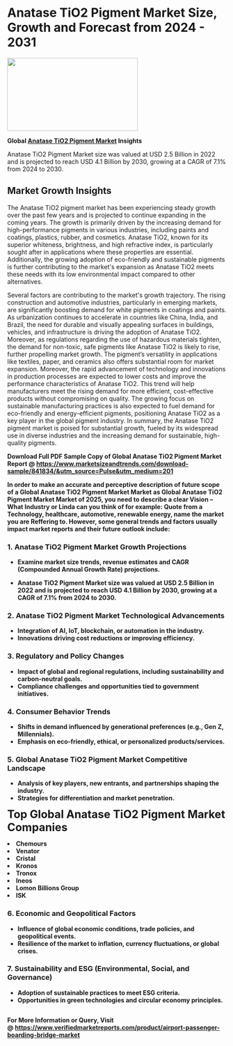 <H1>Anatase TiO2 Pigment Market Size, Growth and Forecast from 2024 - 2031</H1><img class="aligncenter size-medium wp-image-584254" src="https://thirdeyenews.in/wp-content/uploads/2024/09/Global-Market-Research-300x168.jpeg" alt="" width="300" height="168" /><p><strong>Global&nbsp;<a href="https://www.marketsizeandtrends.com/download-sample/841834/&amp;utm_source=Pulse&amp;utm_medium=201">Anatase TiO2 Pigment Market</a> Insights</strong></p><p>Anatase TiO2 Pigment Market size was valued at USD 2.5 Billion in 2022 and is projected to reach USD 4.1 Billion by 2030, growing at a CAGR of 7.1% from 2024 to 2030.</p><p><h2>Market Growth Insights</h2> <p>The Anatase TiO2 pigment market has been experiencing steady growth over the past few years and is projected to continue expanding in the coming years. The growth is primarily driven by the increasing demand for high-performance pigments in various industries, including paints and coatings, plastics, rubber, and cosmetics. Anatase TiO2, known for its superior whiteness, brightness, and high refractive index, is particularly sought after in applications where these properties are essential. Additionally, the growing adoption of eco-friendly and sustainable pigments is further contributing to the market's expansion as Anatase TiO2 meets these needs with its low environmental impact compared to other alternatives.</p> <p><strong></strong></p> <p>Several factors are contributing to the market's growth trajectory. The rising construction and automotive industries, particularly in emerging markets, are significantly boosting demand for white pigments in coatings and paints. As urbanization continues to accelerate in countries like China, India, and Brazil, the need for durable and visually appealing surfaces in buildings, vehicles, and infrastructure is driving the adoption of Anatase TiO2. Moreover, as regulations regarding the use of hazardous materials tighten, the demand for non-toxic, safe pigments like Anatase TiO2 is likely to rise, further propelling market growth. The pigment’s versatility in applications like textiles, paper, and ceramics also offers substantial room for market expansion. Moreover, the rapid advancement of technology and innovations in production processes are expected to lower costs and improve the performance characteristics of Anatase TiO2. This trend will help manufacturers meet the rising demand for more efficient, cost-effective products without compromising on quality. The growing focus on sustainable manufacturing practices is also expected to fuel demand for eco-friendly and energy-efficient pigments, positioning Anatase TiO2 as a key player in the global pigment industry. In summary, the Anatase TiO2 pigment market is poised for substantial growth, fueled by its widespread use in diverse industries and the increasing demand for sustainable, high-quality pigments. <p><strong></p><p><span class=""><strong>Download Full PDF Sample Copy of Global Anatase TiO2 Pigment Market Report</strong> @ <a href="https://www.marketsizeandtrends.com/download-sample/841834/&amp;utm_source=Pulse&amp;utm_medium=201" target="_blank">https://www.marketsizeandtrends.com/download-sample/841834/&amp;utm_source=Pulse&amp;utm_medium=201</a></span></p><p>In order to make an accurate and perceptive description of future scope of a Global&nbsp;Anatase TiO2 Pigment Market Market as Global&nbsp;Anatase TiO2 Pigment Market Market of 2025, you need to describe a clear Vision &ndash; What Industry or Linda can you think of for example: Quote from a Technology, healthcare, automotive, renewable energy, name the market you are Reffering to. However, some general trends and factors usually impact market reports and their future outlook include:</p><h3>1.&nbsp;<strong>Anatase TiO2 Pigment Market Growth Projections</strong></h3><ul><li>Examine market size trends, revenue estimates and CAGR (Compounded Annual Growth Rate) projections.</li><li><p>Anatase TiO2 Pigment Market size was valued at USD 2.5 Billion in 2022 and is projected to reach USD 4.1 Billion by 2030, growing at a CAGR of 7.1% from 2024 to 2030.</p></li></ul><h3>2.&nbsp;<strong>Anatase TiO2 Pigment Market Technological Advancements</strong></h3><ul><li>Integration of AI, IoT, blockchain, or automation in the industry.</li><li>Innovations driving cost reductions or improving efficiency.</li></ul><h3>3.&nbsp;<strong>Regulatory and Policy Changes</strong></h3><ul><li>Impact of global and regional regulations, including sustainability and carbon-neutral goals.</li><li>Compliance challenges and opportunities tied to government initiatives.</li></ul><h3>4.&nbsp;<strong>Consumer Behavior Trends</strong></h3><ul><li>Shifts in demand influenced by generational preferences (e.g., Gen Z, Millennials).</li><li>Emphasis on eco-friendly, ethical, or personalized products/services.</li></ul><h3>5.&nbsp;<strong>Global Anatase TiO2 Pigment Market Competitive Landscape</strong></h3><ul><li>Analysis of key players, new entrants, and partnerships shaping the industry.</li><li>Strategies for differentiation and market penetration.</li></ul><p data-pm-slice="1 1 []"><span style="color: inherit; font-family: inherit; font-size: 25px;">Top Global Anatase TiO2 Pigment Market Companies</span></p><div class="" data-test-id=""><p><li>Chemours</li><li> Venator</li><li> Cristal</li><li> Kronos</li><li> Tronox</li><li> Ineos</li><li> Lomon Billions Group</li><li> ISK</li></p></div><h3>6.&nbsp;<strong>Economic and Geopolitical Factors</strong></h3><ul><li>Influence of global economic conditions, trade policies, and geopolitical events.</li><li>Resilience of the market to inflation, currency fluctuations, or global crises.</li></ul><h3>7.&nbsp;<strong>Sustainability and ESG (Environmental, Social, and Governance)</strong></h3><ul><li>Adoption of sustainable practices to meet ESG criteria.</li><li>Opportunities in green technologies and circular economy principles.</li></ul><h2><strong style="font-size: 14px;">For More Information or Query, Visit @&nbsp;</strong><a style="background-color: #ffffff; font-size: 14px;" href="https://www.marketsizeandtrends.com/report/anatase-tio2-pigment-market/" target="_blank">https://www.verifiedmarketreports.com/product/airport-passenger-boarding-bridge-market</a></h2>
